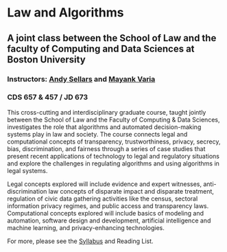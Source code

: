 # Law and Algorithms
## A joint class between the School of Law and the faculty of Computing and Data Sciences at Boston University
### Instructors: [Andy Sellars](https://www.bu.edu/law/profile/andrew-sellars/) and [Mayank Varia](https://www.mvaria.com/)
### CDS 657 & 457 / JD 673

This cross-cutting and interdisciplinary graduate course, taught jointly between the School of Law and the Faculty of Computing & Data Sciences, investigates the role that algorithms and automated decision-making systems play in law and society. The course connects legal and computational concepts of transparency, trustworthiness, privacy, secrecy, bias, discrimination, and fairness through a series of case studies that present recent applications of technology to legal and regulatory situations and explore the challenges in regulating algorithms and using algorithms in legal systems.

Legal concepts explored will include evidence and expert witnesses, anti-discrimination law concepts of disparate impact and disparate treatment, regulation of civic data gathering activities like the census, sectoral information privacy regimes, and public access and transparency laws. Computational concepts explored will include basics of modeling and automation, software design and development, artificial intelligence and machine learning, and privacy-enhancing technologies.

For more, please see the [Syllabus](Law-and-Algorithms/Syllabus.pdf) and Reading List.
